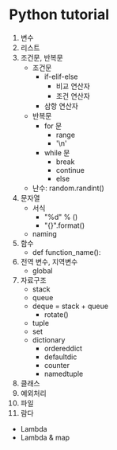 # Python tutorial
01. 변수
02. 리스트
03. 조건문, 반복문
    * 조건문  
      * if-elif-else  
        * 비교 연산자  
        * 조건 연산자  
      * 삼항 연산자  
    * 반복문  
      * for 문    
        * range  
        * '\n'  
      * while 문  
        * break  
        * continue  
        * else  
    * 난수: random.randint()
04. 문자열  
    * 서식  
      * "%d" % ()  
      * "{}".format()  
    * naming  
05. 함수
    * def function_name():  
06. 전역 변수, 지역변수  
    * global  
07. 자료구조  
    * stack  
    * queue  
    * deque = stack + queue  
      * rotate()
    * tuple  
    * set  
    * dictionary  
      * ordereddict
      * defaultdic
      * counter
      * namedtuple
08. 클래스
09. 예외처리
10. 파일
11. 람다
  - Lambda
  - Lambda & map
